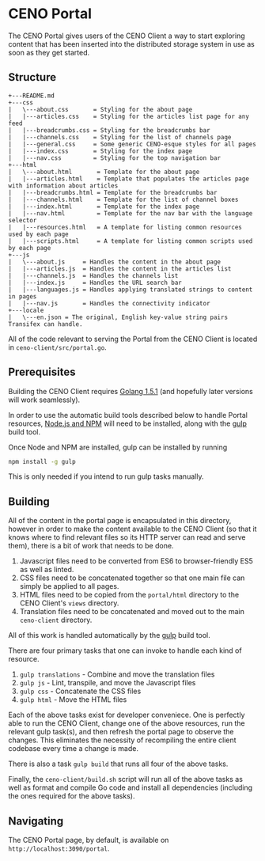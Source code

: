 # CENO Portal

The CENO Portal gives users of the CENO Client a way to start exploring content that has been
inserted into the distributed storage system in use as soon as they get started.

## Structure

```
+---README.md
+---css
|   \---about.css       = Styling for the about page
|   |---articles.css    = Styling for the articles list page for any feed
|   |---breadcrumbs.css = Styling for the breadcrumbs bar
|   |---channels.css    = Styling for the list of channels page
|   |---general.css     = Some generic CENO-esque styles for all pages
|   |---index.css       = Styling for the index page
|   |---nav.css         = Styling for the top navigation bar
+---html
|   \---about.html       = Template for the about page
|   |---articles.html    = Template that populates the articles page with information about articles
|   |---breadcrumbs.html = Template for the breadcrumbs bar
|   |---channels.html    = Template for the list of channel boxes
|   |---index.html       = Template for the index page
|   |---nav.html         = Template for the nav bar with the language selector
|   |---resources.html   = A template for listing common resources used by each page
|   |---scripts.html     = A template for listing common scripts used by each page
+---js
|   \---about.js     = Handles the content in the about page
|   |---articles.js  = Handles the content in the articles list
|   |---channels.js  = Handles the channels list
|   |---index.js     = Handles the URL search bar
|   |---languages.js = Handles applying translated strings to content in pages
|   |---nav.js       = Handles the connectivity indicator
+---locale
|   \---en.json = The original, English key-value string pairs Transifex can handle.
```

All of the code relevant to serving the Portal from the CENO Client is located in `ceno-client/src/portal.go`.

## Prerequisites

Building the CENO Client requires [Golang 1.5.1](https://golang.org/dl/) (and hopefully later versions will work
seamlessly).

In order to use the automatic build tools described below to handle Portal resources, [Node.js and
NPM](https://nodejs.org/en/) will need to be installed, along with the [gulp](http://gulpjs.com/) build tool.

Once Node and NPM are installed, gulp can be installed by running

```bash
npm install -g gulp
```

This is only needed if you intend to run gulp tasks manually.

## Building

All of the content in the portal page is encapsulated in this directory, however in order
to make the content available to the CENO Client (so that it knows where to find relevant
files so its HTTP server can read and serve them), there is a bit of work that needs to be done.

1. Javascript files need to be converted from ES6 to browser-friendly ES5 as well as linted.
2. CSS files need to be concatenated together so that one main file can simply be applied to all pages.
3. HTML files need to be copied from the `portal/html` directory to the CENO Client's `views` directory.
4. Translation files need to be concatenated and moved out to the main `ceno-client` directory.

All of this work is handled automatically by the [gulp](http://gulpjs.com/) build tool.

There are four primary tasks that one can invoke to handle each kind of resource.

1. `gulp translations` - Combine and move the translation files
2. `gulp js` - Lint, transpile, and move the Javascript files
3. `gulp css` - Concatenate the CSS files
4. `gulp html` - Move the HTML files

Each of the above tasks exist for developer conveniece.  One is perfectly able to run the CENO Client,
change one of the above resources, run the relevant gulp task(s), and then refresh the portal page to
observe the changes.  This eliminates the necessity of recompiling the entire client codebase every time a change is
made.

There is also a task `gulp build` that runs all four of the above tasks.

Finally, the `ceno-client/build.sh` script will run all of the above tasks as well as format and compile Go code and
install all dependencies (including the ones required for the above tasks).

## Navigating

The CENO Portal page, by default, is available on `http://localhost:3090/portal`.
